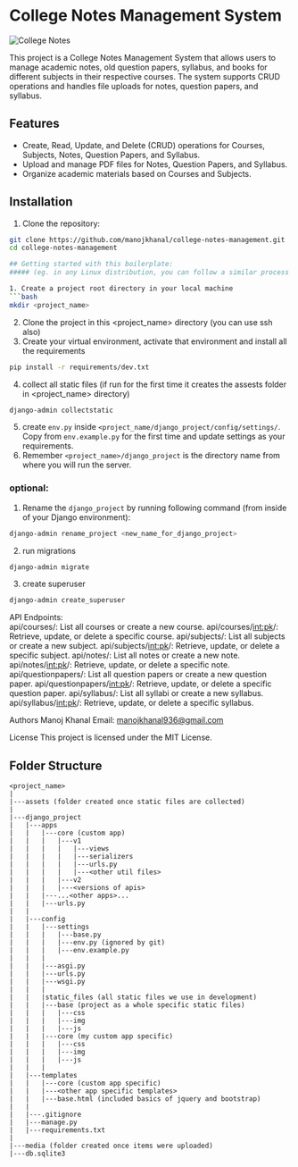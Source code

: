 # College Notes Management System

![College Notes](https://example.com/college_notes_logo.png)

This project is a College Notes Management System that allows users to manage academic notes, old question papers, syllabus, and books for different subjects in their respective courses. The system supports CRUD operations and handles file uploads for notes, question papers, and syllabus.

## Features

- Create, Read, Update, and Delete (CRUD) operations for Courses, Subjects, Notes, Question Papers, and Syllabus.
- Upload and manage PDF files for Notes, Question Papers, and Syllabus.
- Organize academic materials based on Courses and Subjects.

## Installation

1. Clone the repository:

```bash
git clone https://github.com/manojkhanal/college-notes-management.git
cd college-notes-management

## Getting started with this boilerplate:
##### (eg. in any Linux distribution, you can follow a similar process in another os also.)

1. Create a project root directory in your local machine
```bash
mkdir <project_name> 
```
2. Clone the project in this <project_name> directory (you can use ssh also)
3. Create your virtual environment, activate that environment and install all the requirements
```bash
pip install -r requirements/dev.txt
``` 
4. collect all static files (if run for the first time it creates the assests folder in <project_name> directory)
```bash
django-admin collectstatic
```
5. create `env.py` inside `<project_name/django_project/config/settings/`. Copy from `env.example.py` for the first time and update settings as your requirements.
6. Remember `<project_name>/django_project` is the directory name from where you will run the server.

### optional:
1. Rename the `django_project` by running following command (from inside of your Django environment):
```bash
django-admin rename_project <new_name_for_django_project>
```

2. run migrations
```bash
django-admin migrate
```

3. create superuser
```bash
django-admin create_superuser
```

API Endpoints:  
    api/courses/: List all courses or create a new course.
    api/courses/<int:pk>/: Retrieve, update, or delete a specific course.
    api/subjects/: List all subjects or create a new subject.
    api/subjects/<int:pk>/: Retrieve, update, or delete a specific subject.
    api/notes/: List all notes or create a new note.
    api/notes/<int:pk>/: Retrieve, update, or delete a specific note.
    api/questionpapers/: List all question papers or create a new question paper.
    api/questionpapers/<int:pk>/: Retrieve, update, or delete a specific question paper.
    api/syllabus/: List all syllabi or create a new syllabus.
    api/syllabus/<int:pk>/: Retrieve, update, or delete a specific syllabus.


Authors
    Manoj Khanal
    Email: manojkhanal936@gmail.com

License
    This project is licensed under the MIT License.

## Folder Structure

```
<project_name>
|
|---assets (folder created once static files are collected)
|
|---django_project
|   |---apps
|   |   |---core (custom app)
|   |   |   |---v1
|   |   |   |   |---views
|   |   |   |   |---serializers
|   |   |   |   |---urls.py
|   |   |   |   |---<other util files>
|   |   |   |---v2
|   |   |   |---<versions of apis>
|   |   |---...<other apps>...
|   |   |---urls.py
|   |
|   |---config
|   |   |---settings
|   |   |   |---base.py
|   |   |   |---env.py (ignored by git)
|   |   |   |---env.example.py
|   |   |
|   |   |---asgi.py
|   |   |---urls.py
|   |   |---wsgi.py
|   |   |
|   |   |static_files (all static files we use in development)
|   |   |---base (project as a whole specific static files)
|   |   |   |---css
|   |   |   |---img
|   |   |   |---js
|   |   |---core (my custom app specific)
|   |   |   |---css
|   |   |   |---img
|   |   |   |---js
|   |   |
|   |---templates
|   |   |---core (custom app specific)
|   |   |---<other app specific templates>
|   |   |---base.html (included basics of jquery and bootstrap)
|   |
|   |---.gitignore
|   |---manage.py
|   |---requirements.txt
|
|---media (folder created once items were uploaded)
|---db.sqlite3
```
